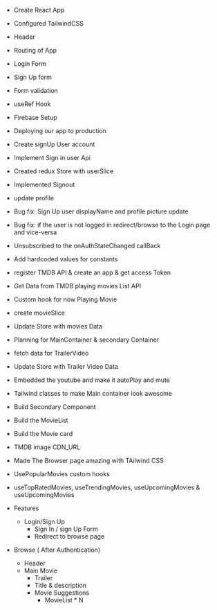 - Create React App
- Configured TailwindCSS
- Header
- Routing of App
- Login Form
- Sign Up form
- Form validation
- useRef Hook
- Firebase Setup
- Deploying our app to production
- Create signUp User account
- Implement Sign in user Api
- Created redux Store with userSlice
- Implemented Signout
- update profile
- Bug fix: Sign Up user displayName and profile picture update
- Bug fix: if the user is not logged in redirect/browse to the Login page and vice-versa
- Unsubscribed to the onAuthStateChanged callBack
- Add hardcoded values for constants
- register TMDB API & create an app & get access Token
- Get Data from TMDB playing movies List API
- Custom hook for now Playing Movie
- create movieSlice
- Update Store with movies Data
- Planning for MainContainer & secondary Container
- fetch data for TrailerVideo
- Update Store with Trailer Video Data
- Embedded the youtube and make it autoPlay and mute
- Tailwind classes to make Main container look awesome
- Build Secondary Component
- Build the MovieList
- Build the Movie card
- TMDB image CDN_URL
- Made The Browser page amazing with TAilwind CSS
- UsePopularMovies custom hooks
- useTopRatedMovies, useTrendingMovies, useUpcomingMovies & useUpcomingMovies




- Features
  - Login/Sign Up
    - Sign In / sign Up Form
    - Redirect to browse page
- Browse ( After Authentication)
    - Header
    - Main Movie
      - Trailer
      - Title & description
      - Movie Suggestions
         - MovieList * N